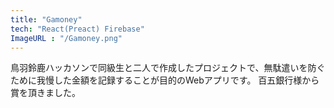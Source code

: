 ```yaml
---
title: "Gamoney"
tech: "React(Preact) Firebase"
ImageURL : "/Gamoney.png"
---
```

鳥羽鈴鹿ハッカソンで同級生と二人で作成したプロジェクトで、無駄遣いを防ぐために我慢した金額を記録することが目的のWebアプリです。
百五銀行様から賞を頂きました。